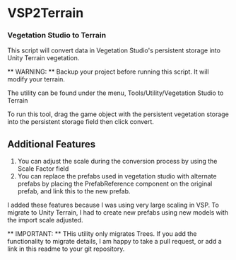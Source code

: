 # VSP2Terrain
### Vegetation Studio to Terrain

This script will convert data in Vegetation Studio's persistent storage into Unity Terrain vegetation.

** WARNING: ** Backup your project before running this script. It will modify your terrain.

The utility can be found under the menu, Tools/Utility/Vegetation Studio to Terrain

To run this tool, drag the game object with the persistent vegetation storage into the persistent storage field then click convert.

## Additional Features
1. You can adjust the scale during the conversion process by using the Scale Factor field
2. You can replace the prefabs used in vegetation studio with alternate prefabs by placing the PrefabReference component on the original prefab, and link this to the new prefab.

I added these features because I was using very large scaling in VSP.  To migrate to Unity Terrain, I had to create new prefabs using new models with the import scale adjusted.

** IMPORTANT: ** THis utility only migrates Trees.  If you add the functionality to migrate details, I am happy to take a pull request, or add a link in this readme to your git repository.

